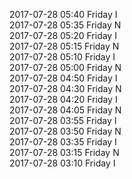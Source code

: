 2017-07-28 05:40 Friday  I  
2017-07-28 05:35 Friday  N  
2017-07-28 05:20 Friday  I  
2017-07-28 05:15 Friday  N  
2017-07-28 05:10 Friday  I  
2017-07-28 05:00 Friday  N  
2017-07-28 04:50 Friday  I  
2017-07-28 04:30 Friday  N  
2017-07-28 04:20 Friday  I  
2017-07-28 04:05 Friday  N  
2017-07-28 03:55 Friday  I  
2017-07-28 03:50 Friday  N  
2017-07-28 03:35 Friday  I  
2017-07-28 03:15 Friday  N  
2017-07-28 03:10 Friday  I  
